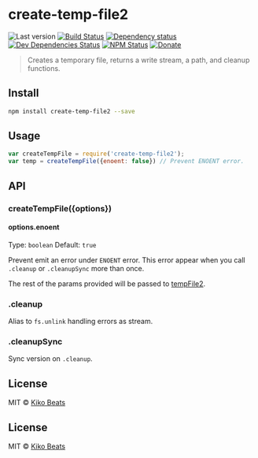 # create-temp-file2

![Last version](https://img.shields.io/github/tag/Kikobeats/create-temp-file2.svg?style=flat-square)
[![Build Status](http://img.shields.io/travis/Kikobeats/create-temp-file2/master.svg?style=flat-square)](https://travis-ci.org/Kikobeats/create-temp-file2)
[![Dependency status](http://img.shields.io/david/Kikobeats/create-temp-file2.svg?style=flat-square)](https://david-dm.org/Kikobeats/create-temp-file2)
[![Dev Dependencies Status](http://img.shields.io/david/dev/Kikobeats/create-temp-file2.svg?style=flat-square)](https://david-dm.org/Kikobeats/create-temp-file2#info=devDependencies)
[![NPM Status](http://img.shields.io/npm/dm/create-temp-file2.svg?style=flat-square)](https://www.npmjs.org/package/create-temp-file2)
[![Donate](https://img.shields.io/badge/donate-paypal-blue.svg?style=flat-square)](https://paypal.me/kikobeats)

> Creates a temporary file, returns a write stream, a path, and cleanup functions.

## Install

```bash
npm install create-temp-file2 --save
```

## Usage

```js
var createTempFile = require('create-temp-file2');
var temp = createTempFile({enoent: false}) // Prevent ENOENT error.
```

## API

### createTempFile({options})

#### options.enoent

Type: `boolean`
Default: `true`

Prevent emit an error under `ENOENT` error. This error appear when you call `.cleanup` or `.cleanupSync` more than once.

The rest of the params provided will be passed to [tempFile2](https://github.com/Kikobeats/tempfile2).

### .cleanup

Alias to `fs.unlink` handling errors as stream.

### .cleanupSync

Sync version on `.cleanup`.

## License

MIT © [Kiko Beats](http://www.kikobeats.com)

## License

MIT © [Kiko Beats](http://www.kikobeats.com)
